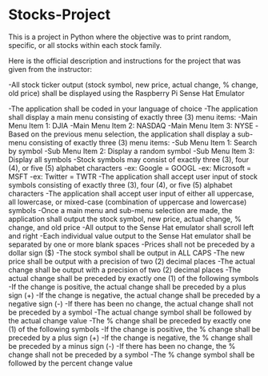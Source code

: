 # Stocks-Project
This is a project in Python where the objective was to print random, specific, or all stocks within each stock family. 

Here is the official description and instructions for the project that was given from the instructor:

-All stock ticker output (stock symbol, new price, actual change, % change, old price) shall be displayed using the Raspberry Pi Sense Hat Emulator

-The application shall be coded in your language of choice
-The application shall display a main menu consisting of exactly three (3) menu items:
  -Main Menu Item 1:  DJIA
  -Main Menu Item 2:  NASDAQ
  -Main Menu Item 3:  NYSE
-Based on the previous menu selection, the application shall display a sub-menu consisting of exactly three (3) menu items:
  -Sub Menu Item 1:  Search by symbol
  -Sub Menu Item 2:  Display a random symbol
  -Sub Menu Item 3:  Display all symbols
-Stock symbols may consist of exactly three (3), four (4), or five (5) alphabet characters
  -ex: Google = GOOGL
  -ex: Microsoft = MSFT
  -ex: Twitter = TWTR
-The application shall accept user input of stock symbols consisting of exactly three (3), four (4), or five (5) alphabet characters
-The application shall accept user input of either all uppercase, all lowercase, or mixed-case (combination of uppercase and lowercase) symbols
-Once a main menu and sub-menu selection are made, the application shall output the stock symbol, new price, actual change, % change, and old price 
-All output to the Sense Hat emulator shall scroll left and right
-Each individual value output to the Sense Hat emulator shall be separated by one or more blank spaces
-Prices shall not be preceded by a dollar sign ($)
-The stock symbol shall be output in ALL CAPS
-The new price shall be output with a precision of two (2) decimal places
-The actual change shall be output with a precision of two (2) decimal places
  -The actual change shall be preceded by exactly one (1) of the following symbols
    -If the change is positive, the actual change shall be preceded by a  plus sign (+) 
    -If the change is negative, the actual change shall be preceded by a negative sign (-)
    -If there has been no change, the actual change shall not be preceded by a symbol
    -The actual change symbol shall be followed by the actual change value
  -The % change shall be preceded by exactly one (1) of the following symbols
    -If the change is positive, the % change shall be preceded by a plus sign (+)
    -If the change is negative, the % change shall be preceded by a minus sign (-)
    -If there has been no change, the % change shall not be preceded by a symbol
    -The % change symbol shall be followed by the percent change value

